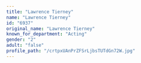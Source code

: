 ```yaml
---
title: "Lawrence Tierney"
name: "Lawrence Tierney"
id: "6937"
original_name: "Lawrence Tierney"
known_for_department: "Acting"
gender: "2"
adult: "false"
profile_path: "/crtpxUAnPrZFSrLjbsTUTdGn72W.jpg"
---
```

